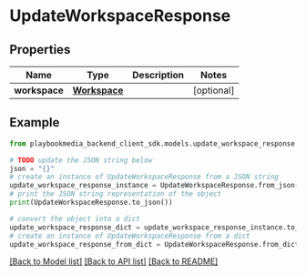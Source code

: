 # UpdateWorkspaceResponse


## Properties

Name | Type | Description | Notes
------------ | ------------- | ------------- | -------------
**workspace** | [**Workspace**](Workspace.md) |  | [optional] 

## Example

```python
from playbookmedia_backend_client_sdk.models.update_workspace_response import UpdateWorkspaceResponse

# TODO update the JSON string below
json = "{}"
# create an instance of UpdateWorkspaceResponse from a JSON string
update_workspace_response_instance = UpdateWorkspaceResponse.from_json(json)
# print the JSON string representation of the object
print(UpdateWorkspaceResponse.to_json())

# convert the object into a dict
update_workspace_response_dict = update_workspace_response_instance.to_dict()
# create an instance of UpdateWorkspaceResponse from a dict
update_workspace_response_from_dict = UpdateWorkspaceResponse.from_dict(update_workspace_response_dict)
```
[[Back to Model list]](../README.md#documentation-for-models) [[Back to API list]](../README.md#documentation-for-api-endpoints) [[Back to README]](../README.md)


